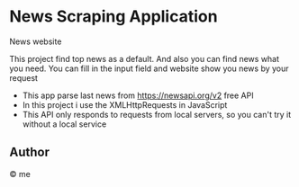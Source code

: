 # News Scraping Application

News website

This project find top news as a default. And also you can find news what you need. You can fill in the input field and website show you news by your request
* This app parse last news from https://newsapi.org/v2 free API
* In this project i use the XMLHttpRequests in JavaScript
* This API only responds to requests from local servers, so you can't try it without a local service

## Author

© me
